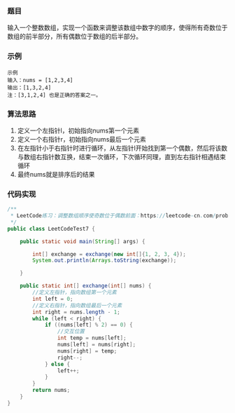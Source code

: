 ### 题目
输入一个整数数组，实现一个函数来调整该数组中数字的顺序，使得所有奇数位于数组的前半部分，所有偶数位于数组的后半部分。

### 示例
```
示例
输入：nums = [1,2,3,4]
输出：[1,3,2,4] 
注：[3,1,2,4] 也是正确的答案之一。
```
### 算法思路
1. 定义一个左指针l，初始指向nums第一个元素
2. 定义一个右指针r，初始指向nums最后一个元素
3. 在左指针小于右指针时进行循环，从左指针l开始找到第一个偶数，然后将该数与数组右指针数互换，结束一次循环，下次循环同理，直到左右指针相遇结束循环
4. 最终nums就是排序后的结果

### 代码实现
```java
/**
 * LeetCode练习：调整数组顺序使奇数位于偶数前面：https://leetcode-cn.com/problems/diao-zheng-shu-zu-shun-xu-shi-qi-shu-wei-yu-ou-shu-qian-mian-lcof/
 */
public class LeetCodeTest7 {

    public static void main(String[] args) {

        int[] exchange = exchange(new int[]{1, 2, 3, 4});
        System.out.println(Arrays.toString(exchange));

    }

    public static int[] exchange(int[] nums) {
        //定义左指针，指向数组第一个元素
        int left = 0;
        //定义右指针，指向数组最后一个元素
        int right = nums.length - 1;
        while (left < right) {
            if ((nums[left] % 2) == 0) {
                //交互位置
                int temp = nums[left];
                nums[left] = nums[right];
                nums[right] = temp;
                right--;
            } else {
                left++;
            }
        }
        return nums;
    }
}
```

